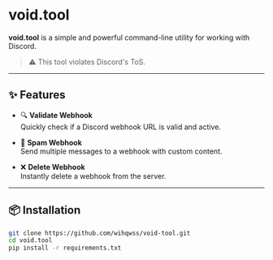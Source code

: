 # void.tool

**void.tool** is a simple and powerful command-line utility for working with Discord.

> ⚠️ This tool violates Discord's ToS.

---

## ✨ Features

- 🔍 **Validate Webhook**  
  Quickly check if a Discord webhook URL is valid and active.

- 🚀 **Spam Webhook**  
  Send multiple messages to a webhook with custom content.

- ❌ **Delete Webhook**  
  Instantly delete a webhook from the server.

---

## 📦 Installation

```bash
git clone https://github.com/wihqwss/void-tool.git
cd void.tool
pip install -r requirements.txt
